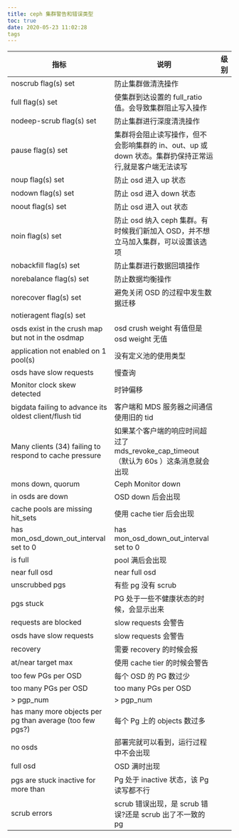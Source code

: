 ```yaml
---
title: ceph 集群警告和错误类型
toc: true
date: 2020-05-23 11:02:28
tags
---
```


| 指标 | 说明 | 级别 |
|---|---|---|
|noscrub flag(s) set | 防止集群做清洗操作 | |
|full flag(s) set | 使集群到达设置的 full_ratio 值。会导致集群阻止写入操作 | |
|nodeep-scrub flag(s) set | 防止集群进行深度清洗操作 | |
|pause flag(s) set | 集群将会阻止读写操作，但不会影响集群的 in、out、up 或 down 状态。集群扔保持正常运行,就是客户端无法读写 | |
|noup  flag(s) set | 防止 osd 进入 up 状态 | |
|nodown flag(s) set | 防止 osd 进入 down 状态 | |
|noout flag(s) set | 防止 osd 进入 out 状态 | |
|noin flag(s) set | 防止 osd 纳入 ceph 集群。有时候我们新加入 OSD，并不想立马加入集群，可以设置该选项 | |
|nobackfill  flag(s) set | 防止集群进行数据回填操作 | |
|norebalance flag(s) set | 防止数据均衡操作 | |
|norecover flag(s) set | 避免关闭 OSD 的过程中发生数据迁移 | |
|notieragent flag(s) set | | |
|osds exist in the crush map but not in the osdmap | osd crush weight 有值但是 osd weight 无值 | |
|application not enabled on 1 pool(s) | 没有定义池的使用类型 | |
|osds have slow requests | 慢查询 | |
|Monitor clock skew detected | 时钟偏移 | |
|bigdata failing to advance its oldest client/flush tid | 客户端和 MDS 服务器之间通信使用旧的 tid | |
|Many clients (34) failing to respond to cache pressure | 如果某个客户端的响应时间超过了 mds_revoke_cap_timeout （默认为 60s ）这条消息就会出现 | |
|mons down, quorum | Ceph Monitor down | |
|in osds are down| OSD down 后会出现 | |
|cache pools are missing hit_sets | 使用 cache tier 后会出现 | |
|has mon_osd_down_out_interval set to 0 | has mon_osd_down_out_interval set to 0 ||
|is full | pool 满后会出现 | |
|near full osd | near full osd | |
|unscrubbed pgs | 有些 pg 没有 scrub  | |
|pgs stuck | PG 处于一些不健康状态的时候，会显示出来 | |
|requests are blocked | slow requests 会警告 | |
|osds have slow requests | slow requests 会警告 | |
| recovery |  需要 recovery 的时候会报 | |
| at/near target max | 使用 cache tier 的时候会警告 | |
| too few PGs per OSD | 每个 OSD 的 PG 数过少 | |
| too many PGs per OSD | too many PGs per OSD | |
| > pgp_num | > pgp_num | |
| has many more objects per pg than average (too few pgs?) | 每个 Pg 上的 objects 数过多 ||
| no osds | 部署完就可以看到，运行过程中不会出现 | |
| full osd | OSD 满时出现 | |
| pgs are stuck inactive for more than | Pg 处于 inactive 状态，该 Pg 读写都不行 | |
| scrub errors | scrub 错误出现，是 scrub 错误?还是 scrub 出了不一致的 pg | |



